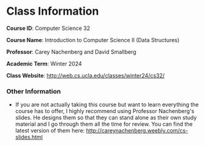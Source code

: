 # Class Information
**Course ID**: Computer Science 32

**Course Name**: Introduction to Computer Science II (Data Structures)

**Professor**: Carey Nachenberg and David Smallberg

**Academic Term**: Winter 2024

**Class Website**: http://web.cs.ucla.edu/classes/winter24/cs32/

### Other Information
- If you are not actually taking this course but want to learn everything the course has to offer, I highly recommend using Professor Nachenberg's slides. He designs them so that they can stand alone as their own study material and I go through them all the time for review. You can find the latest version of them here: http://careynachenberg.weebly.com/cs-slides.html


